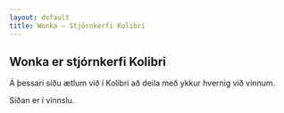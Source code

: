 ```yaml
---
layout: default
title: Wonka – Stjórnkerfi Kolibri
---
```


## Wonka er stjórnkerfi Kolibri

Á þessari síðu ætlum við í Kolibri að deila með ykkur hvernig við vinnum.

Síðan er í vinnslu.